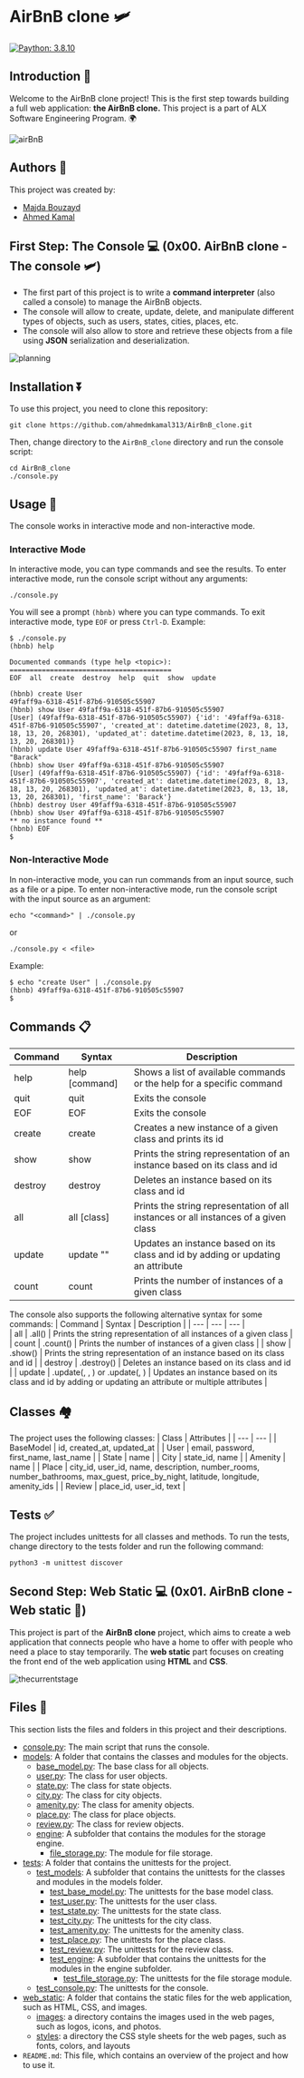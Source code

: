 # AirBnB clone 🛩️
[![Paython: 3.8.10](https://img.shields.io/badge/Python-3.8.10-blue.svg)](https://en.wikipedia.org/wiki/Python_(programming_language))

## Introduction 🚀

Welcome to the AirBnB clone project! This is the first step towards building a full web application: **the AirBnB clone.**
This project is a part of ALX Software Engineering Program. 🌍

![airBnB](https://camo.githubusercontent.com/59589bd21e8ec09ef94f2d9bb80d36d144bc487fe4737f8b213d005f3273921b/68747470733a2f2f696d6775722e636f6d2f4f696c457358562e706e67)

## Authors 👥
This project was created by:
- [Majda Bouzayd](https://github.com/Magdalina1)
- [Ahmed Kamal](https://github.com/ahmedmkamal313)

## First Step: The Console 💻 (0x00. AirBnB clone - The console 🛩️)

- The first part of this project is to write a **command interpreter** (also called a console) to manage the AirBnB objects.
- The console will allow to create, update, delete, and manipulate different types of objects, such as users, states, cities, places, etc.
- The console will also allow to store and retrieve these objects from a file using **JSON** serialization and deserialization.

![planning](https://user-images.githubusercontent.com/93772775/183030202-7fe98cea-20a5-4da6-9023-018752bdc405.png)

## Installation ⏬

To use this project, you need to clone this repository:
```
git clone https://github.com/ahmedmkamal313/AirBnB_clone.git
```
Then, change directory to the `AirBnB_clone` directory and run the console script:
```
cd AirBnB_clone
./console.py
```
## Usage 📝
The console works in interactive mode and non-interactive mode.

### Interactive Mode
In interactive mode, you can type commands and see the results. To enter interactive mode, run the console script without any arguments:
```
./console.py
```
You will see a prompt `(hbnb)` where you can type commands. To exit interactive mode, type `EOF` or press `Ctrl-D`.
Example:
```
$ ./console.py
(hbnb) help

Documented commands (type help <topic>):
========================================
EOF  all  create  destroy  help  quit  show  update

(hbnb) create User
49faff9a-6318-451f-87b6-910505c55907
(hbnb) show User 49faff9a-6318-451f-87b6-910505c55907
[User] (49faff9a-6318-451f-87b6-910505c55907) {'id': '49faff9a-6318-451f-87b6-910505c55907', 'created_at': datetime.datetime(2023, 8, 13, 18, 13, 20, 268301), 'updated_at': datetime.datetime(2023, 8, 13, 18, 13, 20, 268301)}
(hbnb) update User 49faff9a-6318-451f-87b6-910505c55907 first_name "Barack"
(hbnb) show User 49faff9a-6318-451f-87b6-910505c55907
[User] (49faff9a-6318-451f-87b6-910505c55907) {'id': '49faff9a-6318-451f-87b6-910505c55907', 'created_at': datetime.datetime(2023, 8, 13, 18, 13, 20, 268301), 'updated_at': datetime.datetime(2023, 8, 13, 18, 13, 20, 268301), 'first_name': 'Barack'}
(hbnb) destroy User 49faff9a-6318-451f-87b6-910505c55907
(hbnb) show User 49faff9a-6318-451f-87b6-910505c55907
** no instance found **
(hbnb) EOF
$
```
### Non-Interactive Mode
In non-interactive mode, you can run commands from an input source, such as a file or a pipe. To enter non-interactive mode, run the console script with the input source as an argument:
```
echo "<command>" | ./console.py
```
or
```
./console.py < <file>
```
Example:
```
$ echo "create User" | ./console.py
(hbnb) 49faff9a-6318-451f-87b6-910505c55907
$
```
## Commands 📋
| Command |	Syntax | Description |
| ---     |  ---   |         --- |
|help	|help [command]	|Shows a list of available commands or the help for a specific command |
|quit	|quit	|Exits the console |
|EOF	|EOF	|Exits the console |
|create	|create <class> |	Creates a new instance of a given class and prints its id |
|show	|show <class> <id> | Prints the string representation of an instance based on its class and id |
|destroy	| destroy <class> <id>	| Deletes an instance based on its class and id |
|all	 |all [class]	| Prints the string representation of all instances or all instances of a given class |
|update	| update <class> <id> <attribute> "<value>" | Updates an instance based on its class and id by adding or updating an attribute |
|count | count <class>	|Prints the number of instances of a given class|

The console also supports the following alternative syntax for some commands:
| Command	 | Syntax	| Description |
| ---      |  ---   |         --- |  
| all	| <class>.all()	| Prints the string representation of all instances of a given class |
| count	| <class>.count() | Prints the number of instances of a given class |
| show	| <class>.show(<id>)	| Prints the string representation of an instance based on its class and id |
| destroy |	<class>.destroy(<id>)	| Deletes an instance based on its class and id |
| update	| <class>.update(<id>, <attribute>, <value>) or <class>.update(<id>, <dictionary>)	| Updates an instance based on its class and id by adding or updating an attribute or multiple attributes |
## Classes 🏘️
The project uses the following classes:
| Class	| Attributes |
| ---   |    ---     |
| BaseModel	| id, created_at, updated_at |
| User | email, password, first_name, last_name |
| State	| name |
| City	| state_id, name |
| Amenity	| name |
| Place	| city_id, user_id, name, description, number_rooms, number_bathrooms, max_guest, price_by_night, latitude, longitude, amenity_ids |
| Review	| place_id, user_id, text | 

## Tests ✅
The project includes unittests for all classes and methods. To run the tests, change directory to the tests folder and run the following command:
```
python3 -m unittest discover
```
## Second Step: Web Static 💻 (0x01. AirBnB clone - Web static :house_with_garden:)

This project is part of the **AirBnB clone** project, which aims to create a web application that connects people who have a home to offer with people who need a place to stay temporarily. The **web static** part focuses on creating the front end of the web application using **HTML** and **CSS**.

![thecurrentstage](https://peytonbrsmith.netlify.app/projects/web/airbnb/87c01524ada6080f40fc_hu0d2caa1c6b3d5ace81a9d755296ff01f_123580_700x0_resize_box_3.png)


## Files 📂
This section lists the files and folders in this project and their descriptions.
- [console.py](https://github.com/ahmedmkamal313/AirBnB_clone/blob/master/console.py): The main script that runs the console.
- [models](https://github.com/ahmedmkamal313/AirBnB_clone/tree/master/models): A folder that contains the classes and modules for the objects.
  - [base_model.py](https://github.com/ahmedmkamal313/AirBnB_clone/blob/master/models/base_model.py): The base class for all objects.
  - [user.py](https://github.com/ahmedmkamal313/AirBnB_clone/blob/master/models/user.py): The class for user objects.
  - [state.py](https://github.com/ahmedmkamal313/AirBnB_clone/blob/master/models/state.py): The class for state objects.
  - [city.py](https://github.com/ahmedmkamal313/AirBnB_clone/blob/master/models/city.py): The class for city objects.
  - [amenity.py](https://github.com/ahmedmkamal313/AirBnB_clone/blob/master/models/amenity.py): The class for amenity objects.
  - [place.py](https://github.com/ahmedmkamal313/AirBnB_clone/blob/master/models/place.py): The class for place objects.
  - [review.py](https://github.com/ahmedmkamal313/AirBnB_clone/blob/master/models/review.py): The class for review objects.
  - [engine](https://github.com/ahmedmkamal313/AirBnB_clone/tree/master/models/engine): A subfolder that contains the modules for the storage engine.
    - [file_storage.py](https://github.com/ahmedmkamal313/AirBnB_clone/blob/master/models/engine/file_storage.py): The module for file storage.
- [tests](https://github.com/ahmedmkamal313/AirBnB_clone/tree/master/tests): A folder that contains the unittests for the project.
  - [test_models](https://github.com/ahmedmkamal313/AirBnB_clone/tree/master/tests/test_models): A subfolder that contains the unittests for the classes and modules in the models folder.
    - [test_base_model.py](https://github.com/ahmedmkamal313/AirBnB_clone/blob/master/tests/test_models/test_base_model.py): The unittests for the base model class.
    - [test_user.py](https://github.com/ahmedmkamal313/AirBnB_clone/blob/master/tests/test_models/test_user.py): The unittests for the user class.
    - [test_state.py](https://github.com/ahmedmkamal313/AirBnB_clone/blob/master/tests/test_models/test_state.py): The unittests for the state class.
    - [test_city.py](https://github.com/ahmedmkamal313/AirBnB_clone/blob/master/tests/test_models/test_city.py): The unittests for the city class.
    - [test_amenity.py](https://github.com/ahmedmkamal313/AirBnB_clone/blob/master/tests/test_models/test_amenity.py): The unittests for the amenity class.
    - [test_place.py](https://github.com/ahmedmkamal313/AirBnB_clone/blob/master/tests/test_models/test_place.py): The unittests for the place class.
    - [test_review.py](https://github.com/ahmedmkamal313/AirBnB_clone/blob/master/tests/test_models/test_review.py): The unittests for the review class.
    - [test_engine](https://github.com/ahmedmkamal313/AirBnB_clone/tree/master/tests/test_models/test_engine): A subfolder that contains the unittests for the modules in the engine subfolder.
      - [test_file_storage.py](https://github.com/ahmedmkamal313/AirBnB_clone/blob/master/tests/test_models/test_engine/test_file_storage.py): The unittests for the file storage module.
   - [test_console.py](https://github.com/ahmedmkamal313/AirBnB_clone/blob/master/tests/test_console.py): The unittests for the console.
- [web_static](https://github.com/ahmedmkamal313/AirBnB_clone/tree/master/web_static): A folder     that contains the static files for the web application, such as HTML, CSS, and images.
   - [images](https://github.com/ahmedmkamal313/AirBnB_clone/tree/master/web_static/images): a directory contains the images used in the web pages, such as logos, icons, and photos.
   - [styles](https://github.com/ahmedmkamal313/AirBnB_clone/tree/master/web_static/styles): a directory the CSS style sheets for the web pages, such as fonts, colors, and layouts
- `README.md`: This file, which contains an overview of the project and how to use it.


